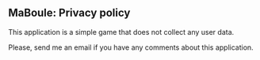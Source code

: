 ## MaBoule: Privacy policy

This application is a simple game that does not collect any user data.

Please, send me an email if you have any comments about this application.